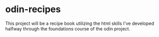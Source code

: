 # odin-recipes
This project will be a recipe book utilizing the html skills I've developed halfway through the foundations course of the odin project.